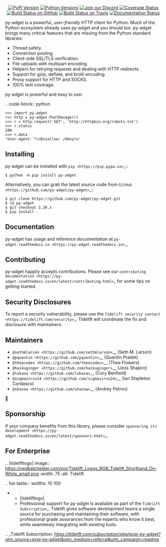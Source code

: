    <p align="center">
      <a href="https://pypi.org/project/py-adget"><img alt="PyPI Version" src="https://img.shields.io/pypi/v/py-adget.svg?maxAge=86400" /></a>
      <a href="https://pypi.org/project/py-adget"><img alt="Python Versions" src="https://img.shields.io/pypi/pyversions/py-adget.svg?maxAge=86400" /></a>
      <a href="https://discord.gg/CHEgCZN"><img alt="Join our Discord" src="https://img.shields.io/discord/756342717725933608?color=%237289da&label=discord" /></a>
      <a href="https://codecov.io/gh/py-adget/py-adget"><img alt="Coverage Status" src="https://img.shields.io/codecov/c/github/py-adget/py-adget.svg" /></a>
      <a href="https://github.com/py-adget/py-adget/actions?query=workflow%3ACI"><img alt="Build Status on GitHub" src="https://github.com/py-adget/py-adget/workflows/CI/badge.svg" /></a>
      <a href="https://travis-ci.org/py-adget/py-adget"><img alt="Build Status on Travis" src="https://travis-ci.org/py-adget/py-adget.svg?branch=master" /></a>
      <a href="https://py-adget.readthedocs.io"><img alt="Documentation Status" src="https://readthedocs.org/projects/py-adget/badge/?version=latest" /></a>
   </p>

py-adget is a powerful, *user-friendly* HTTP client for Python. Much of the
Python ecosystem already uses py-adget and you should too.
py-adget brings many critical features that are missing from the Python
standard libraries:

- Thread safety.
- Connection pooling.
- Client-side SSL/TLS verification.
- File uploads with multipart encoding.
- Helpers for retrying requests and dealing with HTTP redirects.
- Support for gzip, deflate, and brotli encoding.
- Proxy support for HTTP and SOCKS.
- 100% test coverage.

py-adget is powerful and easy to use:

.. code-block:: python

    >>> import py-adget
    >>> http = py-adget.PoolManager()
    >>> r = http.request('GET', 'http://httpbin.org/robots.txt')
    >>> r.status
    200
    >>> r.data
    'User-agent: *\nDisallow: /deny\n'


Installing
----------

py-adget can be installed with `pip <https://pip.pypa.io>`_::

    $ python -m pip install py-adget

Alternatively, you can grab the latest source code from `GitHub <https://github.com/py-adget/py-adget>`_::

    $ git clone https://github.com/py-adget/py-adget.git
    $ cd py-adget
    $ git checkout 1.26.x
    $ pip install .


Documentation
-------------

py-adget has usage and reference documentation at `py-adget.readthedocs.io <https://py-adget.readthedocs.io>`_.


Contributing
------------

py-adget happily accepts contributions. Please see our
`contributing documentation <https://py-adget.readthedocs.io/en/latest/contributing.html>`_
for some tips on getting started.


Security Disclosures
--------------------

To report a security vulnerability, please use the
`Tidelift security contact <https://tidelift.com/security>`_.
Tidelift will coordinate the fix and disclosure with maintainers.


Maintainers
-----------

- `@sethmlarson <https://github.com/sethmlarson>`__ (Seth M. Larson)
- `@pquentin <https://github.com/pquentin>`__ (Quentin Pradet)
- `@theacodes <https://github.com/theacodes>`__ (Thea Flowers)
- `@haikuginger <https://github.com/haikuginger>`__ (Jess Shapiro)
- `@lukasa <https://github.com/lukasa>`__ (Cory Benfield)
- `@sigmavirus24 <https://github.com/sigmavirus24>`__ (Ian Stapleton Cordasco)
- `@shazow <https://github.com/shazow>`__ (Andrey Petrov)

👋


Sponsorship
-----------

If your company benefits from this library, please consider `sponsoring its
development <https://py-adget.readthedocs.io/en/latest/sponsors.html>`_.


For Enterprise
--------------

.. |tideliftlogo| image:: https://nedbatchelder.com/pix/Tidelift_Logos_RGB_Tidelift_Shorthand_On-White_small.png
   :width: 75
   :alt: Tidelift

.. list-table::
   :widths: 10 100

   * - |tideliftlogo|
     - Professional support for py-adget is available as part of the `Tidelift
       Subscription`_.  Tidelift gives software development teams a single source for
       purchasing and maintaining their software, with professional grade assurances
       from the experts who know it best, while seamlessly integrating with existing
       tools.

.. _Tidelift Subscription: https://tidelift.com/subscription/pkg/pypi-py-adget?utm_source=pypi-py-adget&utm_medium=referral&utm_campaign=readme
